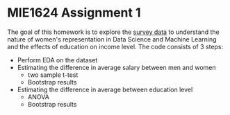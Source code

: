 MIE1624 Assignment 1
====================

The goal of this homework is to explore the [survey data]("https://www.kaggle.com/c/kaggle-survey-2021/data") to understand the nature of women's representation in Data Science
and Machine Learning and the effects of education on income level. The code consists of 3
steps:

* Perform EDA on the dataset
* Estimating the difference in average salary between men and women
    * two sample t-test
    * Bootstrap results
* Estimating the difference in average between education level
    * ANOVA
    * Bootstrap results





